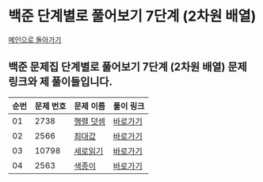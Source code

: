 # 백준 단계별로 풀어보기 7단계 (2차원 배열)

[메인으로 돌아가기](https://github.com/younjun1234/Baekjoon/tree/main)

## 백준 문제집 단계별로 풀어보기 7단계 (2차원 배열) 문제 링크와 제 풀이들입니다.

| 순번 | 문제 번호 | 문제 이름 | 풀이 링크 |
|----------|----------|----------|----------|
| 01 | 2738 | 	[행렬 덧셈](https://www.acmicpc.net/problem/2738) | [바로가기](https://github.com/younjun1234/Baekjoon/blob/main/2%EC%B0%A8%EC%9B%90%20%EB%B0%B0%EC%97%B4/%ED%96%89%EB%A0%AC%20%EB%8D%A7%EC%85%88.java) |
| 02 | 2566 | 	[최대값](https://www.acmicpc.net/problem/2566) | [바로가기](https://github.com/younjun1234/Baekjoon/blob/main/2%EC%B0%A8%EC%9B%90%20%EB%B0%B0%EC%97%B4/%EC%B5%9C%EB%8C%80%EA%B0%92.java) |
| 03 | 10798 | 	[세로읽기](https://www.acmicpc.net/problem/10798) | [바로가기](https://github.com/younjun1234/Baekjoon/blob/main/2%EC%B0%A8%EC%9B%90%20%EB%B0%B0%EC%97%B4/%EC%84%B8%EB%A1%9C%EC%9D%BD%EA%B8%B0.java) |
| 04 | 2563 | 	[색종이](https://www.acmicpc.net/problem/2563) | [바로가기](https://github.com/younjun1234/Baekjoon/blob/main/2%EC%B0%A8%EC%9B%90%20%EB%B0%B0%EC%97%B4/%EC%83%89%EC%A2%85%EC%9D%B4.java) |
